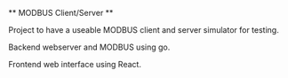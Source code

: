 ** MODBUS Client/Server **

Project to have a useable MODBUS client and server simulator for testing.

Backend webserver and MODBUS using go.

Frontend web interface using React. 